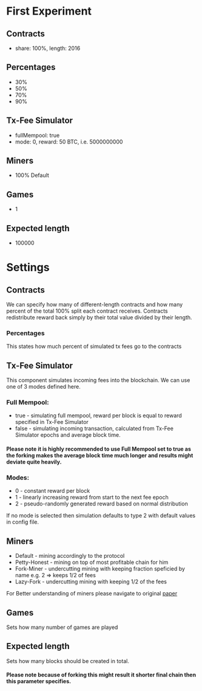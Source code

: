 # First Experiment

## Contracts
* share: 100%, length: 2016

## Percentages
* 30%
* 50%
* 70%
* 90%

## Tx-Fee Simulator
* fullMempool: true
* mode: 0, reward: 50 BTC, i.e. 5000000000

## Miners
* 100% Default

## Games
* 1

## Expected length
* 100000

# Settings

## Contracts
We can specify how many of different-length contracts and how many percent of the total 100% split each contract receives. Contracts redistribute reward back simply by their total value divided by their length.

### Percentages
This states how much percent of simulated tx fees go to the contracts

## Tx-Fee Simulator
This component simulates incoming fees into the blockchain. We can use one of 3 modes defined here.

### Full Mempool:
* true - simulating full mempool, reward per block is equal to reward specified in Tx-Fee Simulator
* false - simulating incoming transaction, calculated from Tx-Fee Simulator epochs and average block time.

#### **Please note** it is highly recommended to use Full Mempool set to true as the forking makes the average block time much longer and results might deviate quite heavily.

### Modes:
* 0 - constant reward per block
* 1 - linearly increasing reward from start to the next fee epoch
* 2 - pseudo-randomly generated reward based on normal distribution

If no mode is selected then simulation defaults to type 2 with default values in config file.

## Miners
* Default - mining accordingly to the protocol
* Petty-Honest - mining on top of most profitable chain for him
* Fork-Miner - undercutting mining with keeping fraction speficied by name e.g. 2 => keeps 1/2 of fees
* Lazy-Fork - undercutting mining with keeping 1/2 of the fees

For Better understanding of miners please navigate to original [paper](https://www.cs.princeton.edu/~arvindn/publications/mining_CCS.pdf)

## Games
Sets how many number of games are played

## Expected length
Sets how many blocks should be created in total.
#### **Please note** because of forking this might result it shorter final chain then this parameter specifies.